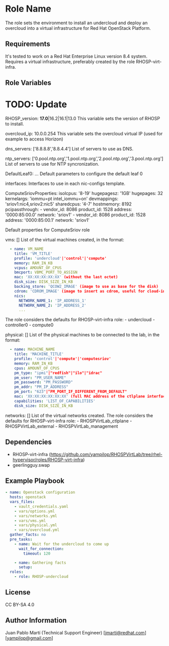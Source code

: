 Role Name
=========

The role sets the environment to install an undercloud and deploy an overcloud into a virtual infrastructure for Red Hat OpenStack Platform.

Requirements
------------

It's tested to work on a Red Hat Enterprise Linux version 8.4 system. Requires a virtual infrastructure, preferably created by the role RHOSP-virt-infra.

Role Variables
--------------

# TODO: Update

RHOSP_version: **17.0**|16.2|16.1|13.0
  This variable sets the version of RHOSP to install.

overcloud_ip: 10.0.0.254
  This variable sets the overcloud virtual IP (used for example to access Horizon)

dns_servers: ['8.8.8.8','8.8.4.4']
  List of servers to use as DNS.

ntp_servers: ['0.pool.ntp.org','1.pool.ntp.org','2.pool.ntp.org','3.pool.ntp.org']
  List of servers to use for NTP syncronization.

DefaultLeaf0: ...
  Default parameters to configure the default leaf 0

interfaces:
  Interfaces to use in each nic-configs template.

ComputeSriovProperties:
  isolcpus: '8-19'
  hugepagesz: '1GB'
  hugepages: 32
  kernelargs: 'iommu=pt intel_iommu=on'
  devmappings: 'sriov1:nic4,sriov2:nic5'
  sharedcpus: '4-7'
  hostmemory: 8192
  pcipassthrough:
    - vendor_id: 8086
      product_id: 1528
      address: '0000:85:00.0'
      network: 'sriov1'
    - vendor_id: 8086
      product_id: 1528
      address: '0000:85:00.1'
      network: 'sriov1'

  Default properties for ComputeSriov role

vms: []
  List of the virtual machines created, in the format:
```yaml
  - name: VM_NAME
    title: 'VM_TITLE'
    profile: 'undercloud'|'control'|'compute'
    memory: RAM_IN_KB
    vcpus: AMOUNT_OF_CPUS
    bmcport: VBMC_PORT_TO_ASSIGN
    mac: 'XX:XX:XX:XX:XX' (without the last octet)
    disk_size: DISK_SIZE_IN_KB
    backing_store: 'QCOW2_IMAGE' (image to use as base for the disk)
    cdrom: 'CDROM_IMAGE' (image to insert as cdrom, useful for cloud-init)
    nics:
      NETWORK_NAME_1: 'IP_ADDRESS_1'
      NETWORK_NAME_2: 'IP_ADDRESS_2'
      ...
```
  The role considers the defaults for RHOSP-virt-infra role:
    - undercloud
    - controller0
    - compute0

physical: []
  List of the physical machines to be connected to the lab, in the format:
```yaml
  - name: MACHINE_NAME
    title: 'MACHINE_TITLE'
    profile: 'control'|'compute'|'computesriov'
    memory: RAM_IN_KB
    cpus: AMOUNT_OF_CPUS
    pm_type: "ipmi"|"redfish"|"ilo"|"idrac"
    pm_user: "PM_USER_NAME"
    pm_password: "PM_PASSWORD"
    pm_addr: "PM_IP_ADDRESS"
    pm_port: "623"|"PM_PORT_IF_DIFFERENT_FROM_DEFAULT"
    mac: 'XX:XX:XX:XX:XX:XX' (full MAC address of the ctlplane interface)
    capabilities: 'LIST_OF_CAPABILITIES'
    disk_size: DISK_SIZE_IN_KB
```

networks: []
  List of the virtual networks created. The role considers the defaults for RHOSP-virt-infra role:
    - RHOSPVirtLab_ctlplane
    - RHOSPVirtLab_external
    - RHOSPVirtLab_management

Dependencies
------------

- RHOSP-virt-infra (https://github.com/yampilop/RHOSPVirtLab/tree/rhel-hypervisor/roles/RHOSP-virt-infra)
- geerlingguy.swap

Example Playbook
----------------

```yaml
- name: Openstack configuration
  hosts: openstack
  vars_files:
    - vault_credentials.yaml
    - vars/options.yml
    - vars/networks.yml
    - vars/vms.yml
    - vars/physical.yml
    - vars/overcloud.yml
  gather_facts: no
  pre_tasks:
    - name: Wait for the undercloud to come up
      wait_for_connection:
        timeout: 120

    - name: Gathering facts
      setup:
  roles:
    - role: RHOSP-undercloud
```

License
-------

CC BY-SA 4.0

Author Information
------------------

Juan Pablo Martí (Technical Support Engineer) [jmarti@redhat.com][yampilop@gmail.com]
